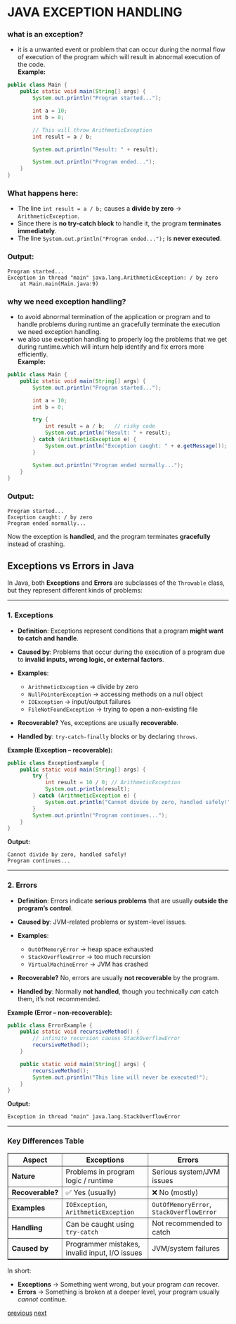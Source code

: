 # JAVA EXCEPTION HANDLING
### what is an exception?
* it is a unwanted event or problem that can occur during the normal flow of execution of the program which will result in abnormal execution of the code.  
**Example:**
```java
public class Main {
    public static void main(String[] args) {
        System.out.println("Program started...");

        int a = 10;
        int b = 0;

        // This will throw ArithmeticException
        int result = a / b;  

        System.out.println("Result: " + result);

        System.out.println("Program ended...");
    }
}
```
### What happens here:

* The line `int result = a / b;` causes a **divide by zero** → `ArithmeticException`.
* Since there is **no try-catch block** to handle it, the program **terminates immediately**.
* The line `System.out.println("Program ended...");` is **never executed**.
### Output:
```
Program started...
Exception in thread "main" java.lang.ArithmeticException: / by zero
    at Main.main(Main.java:9)
```


### why we need exception handling?
* to avoid abnormal termination of the application or program and to handle problems during runtime an gracefully terminate the execution we need exception handling.
* we also use exception handling to properly log the problems that we get during runtime.which will inturn help identify and fix errors more efficiently.  
**Example:**
```java
public class Main {
    public static void main(String[] args) {
        System.out.println("Program started...");

        int a = 10;
        int b = 0;

        try {
            int result = a / b;   // risky code
            System.out.println("Result: " + result);
        } catch (ArithmeticException e) {
            System.out.println("Exception caught: " + e.getMessage());
        }

        System.out.println("Program ended normally...");
    }
}
```
### Output:
```
Program started...
Exception caught: / by zero
Program ended normally...
```
Now the exception is **handled**, and the program terminates **gracefully** instead of crashing.
## **Exceptions vs Errors in Java**

In Java, both **Exceptions** and **Errors** are subclasses of the `Throwable` class, but they represent different kinds of problems:

---

### **1. Exceptions**

* **Definition**: Exceptions represent conditions that a program **might want to catch and handle**.
* **Caused by**: Problems that occur during the execution of a program due to **invalid inputs, wrong logic, or external factors**.
* **Examples**:

  * `ArithmeticException` → divide by zero
  * `NullPointerException` → accessing methods on a null object
  * `IOException` → input/output failures
  * `FileNotFoundException` → trying to open a non-existing file
* **Recoverable?** Yes, exceptions are usually **recoverable**.
* **Handled by**: `try-catch-finally` blocks or by declaring `throws`.

**Example (Exception – recoverable):**

```java
public class ExceptionExample {
    public static void main(String[] args) {
        try {
            int result = 10 / 0; // ArithmeticException
            System.out.println(result);
        } catch (ArithmeticException e) {
            System.out.println("Cannot divide by zero, handled safely!");
        }
        System.out.println("Program continues...");
    }
}
```

**Output:**

```
Cannot divide by zero, handled safely!
Program continues...
```

---

### **2. Errors**

* **Definition**: Errors indicate **serious problems** that are usually **outside the program’s control**.
* **Caused by**: JVM-related problems or system-level issues.
* **Examples**:

  * `OutOfMemoryError` → heap space exhausted
  * `StackOverflowError` → too much recursion
  * `VirtualMachineError` → JVM has crashed
* **Recoverable?** No, errors are usually **not recoverable** by the program.
* **Handled by**: Normally **not handled**, though you technically *can* catch them, it’s not recommended.

**Example (Error – non-recoverable):**

```java
public class ErrorExample {
    public static void recursiveMethod() {
        // infinite recursion causes StackOverflowError
        recursiveMethod();
    }

    public static void main(String[] args) {
        recursiveMethod(); 
        System.out.println("This line will never be executed!");
    }
}
```

**Output:**

```
Exception in thread "main" java.lang.StackOverflowError
```

---

### **Key Differences Table**

<table border="1" cellpadding="8" cellspacing="0">
  <thead>
    <tr>
      <th>Aspect</th>
      <th>Exceptions</th>
      <th>Errors</th>
    </tr>
  </thead>
  <tbody>
    <tr>
      <td><b>Nature</b></td>
      <td>Problems in program logic / runtime</td>
      <td>Serious system/JVM issues</td>
    </tr>
    <tr>
      <td><b>Recoverable?</b></td>
      <td>✅ Yes (usually)</td>
      <td>❌ No (mostly)</td>
    </tr>
    <tr>
      <td><b>Examples</b></td>
      <td><code>IOException</code>, <code>ArithmeticException</code></td>
      <td><code>OutOfMemoryError</code>, <code>StackOverflowError</code></td>
    </tr>
    <tr>
      <td><b>Handling</b></td>
      <td>Can be caught using <code>try-catch</code></td>
      <td>Not recommended to catch</td>
    </tr>
    <tr>
      <td><b>Caused by</b></td>
      <td>Programmer mistakes, invalid input, I/O issues</td>
      <td>JVM/system failures</td>
    </tr>
  </tbody>
</table>
In short:

* **Exceptions** → Something went wrong, but your program *can* recover.
* **Errors** → Something is broken at a deeper level, your program usually *cannot* continue.

[previous](javastringhandling.md)
[next](javacollectionslists1.md)

